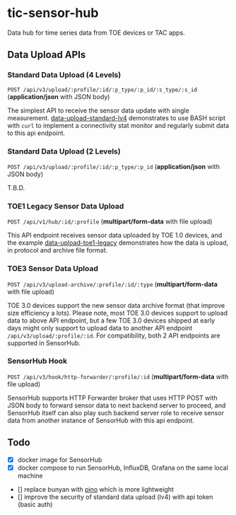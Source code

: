 # tic-sensor-hub

Data hub for time series data from TOE devices or TAC apps.


## Data Upload APIs


### Standard Data Upload (4 Levels)

`POST /api/v3/upload/:profile/:id/:p_type/:p_id/:s_type/:s_id` (**application/json** with JSON body)

The simplest API to receive the sensor data update with single measurement. [data-upload-standard-lv4](examples/data-upload-standard-lv4) demonstrates to use BASH script with `curl` to implement a connectivity stat monitor and regularly submit data to this api endpoint.


### Standard Data Upload (2 Levels)

`POST /api/v3/upload/:profile/:id/:p_type/:p_id` (**application/json** with JSON body)

T.B.D.


### TOE1 Legacy Sensor Data Upload

`POST /api/v1/hub/:id/:profile` (**multipart/form-data** with file upload)

This API endpoint receives sensor data uploaded by TOE 1.0 devices, and the example [data-upload-toe1-legacy](examples/data-upload-toe1-legacy) demonstrates how the data is upload, in protocol and archive file format.


### TOE3 Sensor Data Upload

`POST /api/v3/upload-archive/:profile/:id/:type` (**multipart/form-data** with file upload)

TOE 3.0 devices support the new sensor data archive format (that improve size efficiency a lots). Please note, most TOE 3.0 devices support to upload data to above API endpoint, but a few TOE 3.0 devices shipped at early days might only support to upload data to another API endpoint `/api/v3/upload/:profile/:id`. For compatibility, both 2 API endpoints are supported in SensorHub.


### SensorHub Hook

`POST /api/v3/hook/http-forwarder/:profile/:id` (**multipart/form-data** with file upload)

SensorHub supports HTTP Forwarder broker that uses HTTP POST with JSON body to forward sensor data to next backend server to proceed, and SensorHub itself can also play such backend server role to receive sensor data from another instance of SensorHub with this api endpoint.



## Todo

- [x] docker image for SensorHub
- [x] docker compose to run SensorHub, InfluxDB, Grafana on the same local machine
- [] replace bunyan with [pino](https://getpino.io/#/) which is more lightweight
- [] improve the security of standard data upload (lv4) with api token (basic auth)